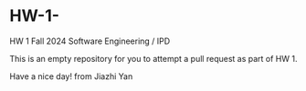# HW-1-

HW 1 Fall 2024 Software Engineering / IPD 

This is an empty repository for you to attempt a pull request as part of HW 1.


Have a nice day! from Jiazhi Yan
